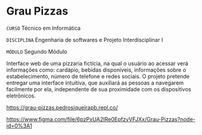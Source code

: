 # Grau Pizzas
`CURSO` Técnico em Informática

`DISCIPLINA` Engenharia de softwares e Projeto Interdisciplinar I

`MÓDULO` Segundo Módulo

Interface web de uma pizzaria fictícia, na qual o usuário ao acessar verá informações como: cardápio, bebidas disponíveis, informações sobre o estabelecimento, número de telefone e redes sociais. O projeto pretende entregar uma interface intuitiva, que auxiliará as pessoas a navegarem facilmente por ela, independente de sua proximidade com os dispositivos eletrônicos.

https://grau-pizzas.pedrosiqueirapb.repl.co/

https://www.figma.com/file/6pzPxUA2lRe0EpfzvVFJXx/Grau-Pizzas?node-id=0%3A1
